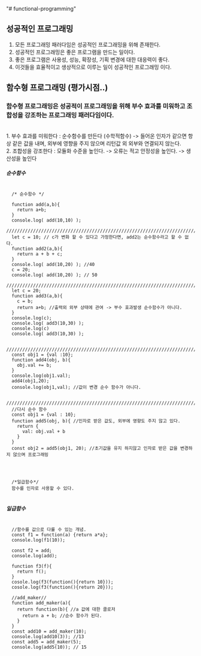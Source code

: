 "# functional-programming"

## 성공적인 프로그래밍
1. 모든 프로그래밍 패러다임은 성공적인 프로그래밍을 위해 존재한다.
1. 성공적인 프로그래밍은 좋은 프로그램을 만드는 일이다.
1. 좋은 프로그램은 사용성, 성능, 확장성, 기획 변경에 대한 대응력이 좋다.
1. 이것들을 효율적이고 생상적으로 이루는 일이 성공적인 프로그래밍 이다.

## 함수형 프로그래밍 (평가시점..)
### 함수형 프로그래밍은 성공적이 프로그래밍을 위해 부수 효과를 미워하고 조합성을 강조하는 프로그래밍 패러다임이다.
<br/>
    1. 부수 효과를 미워한다 : 순수함수를 만든다 (수학적함수) -> 들어온 인자가 같으면 항상 같은 값을 내며, 외부에 영향을 주지 않으며 리턴값 외 외부와 연결되지 않는다.<br/>
    2. 조합성을 강조한다 : 모듈화 수준을 높인다. -> 오류는 적고 안정성을 높인다. -> 생산성을 높인다

##### 순수함수
<pre>
<code>
  /* 순수함수 */

  function add(a,b){
    return a+b;
  }
  console.log( add(10,10) );
  /////////////////////////////////////////////////////////////////////////////
  let c = 10; // c가 변화 할 수 있다고 가정한다면, add2는 순수함수라고 할 수 없다.
  function add2(a,b){
    return a + b + c;
  }
  console.log( add(10,20) ); //40
  c = 20;
  console.log( add(10,20) ); // 50
  /////////////////////////////////////////////////////////////////////////////
  let c = 20;
  function add3(a,b){
    c = b;
    return a+b; //출력외 외부 상태에 관여 -> 부수 효과발생 순수함수가 아니다.
  }
  console.log(c);
  console.log( add3(10,30) );
  console.log(c)
  console.log( add3(10,30) );

  /////////////////////////////////////////////////////////////////////////////
  const obj1 = {val :10};
  function add4(obj, b){
    obj.val += b;
  }
  console.log(obj1.val);
  add4(obj1,20);
  console.log(obj1,val); //값이 변경 순수 함수가 아니다.

  /////////////////////////////////////////////////////////////////////////////
  //다시 순수 함수
  const obj1 = {val : 10};
  function add5(obj, b){ //인자로 받은 값도, 외부에 영향도 주지 않고 있다.
    return {
      val: obj.val + b
    }
  }
  const obj2 = add5(obj1, 20); //초기값을 유지 하지않고 인자로 받은 값을 변경하지 않으며 프로그래밍


  <br/>
  /*일급함수*/
  함수를 인자로 사용할 수 있다.
</code>
</pre>

##### 일급함수
<pre>
<code>
  //함수를 값으로 다룰 수 있는 개념.
  const f1 = function(a) {return a*a};
  console.log(f1(10));

  const f2 = add;
  console.log(add);

  function f3(f){
    return f();
  }
  cosole.log(f3(function(){return 10}));
  cosole.log(f3(function(){return 20}));

  //add_maker//
  function add_maker(a){
    return function(b){ //a 값에 대한 클로저
      return a + b; //순수 함수가 된다.
    }
  }
  const add10 = add_maker(10);
  console.log(add10(3)); //13
  const add5 = add_maker(5);
  console.log(add5(10)); // 15

</code>
</pre>
